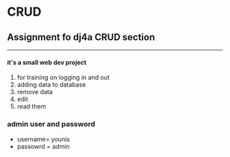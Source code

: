# CRUD
## Assignment fo dj4a CRUD section 
-----------------------------------------
#### it's a small web dev project
1. for training on logging in and out
2. adding data to database 
3. remove data 
4. edit 
5. read them 
### admin user and password 
* username= younis
* passowrd = admin
